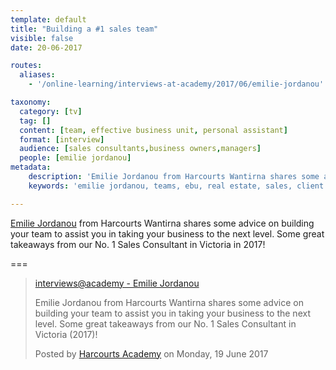 ```yaml
---
template: default
title: "Building a #1 sales team"
visible: false
date: 20-06-2017

routes:
  aliases:
    - '/online-learning/interviews-at-academy/2017/06/emilie-jordanou'

taxonomy:
  category: [tv]
  tag: []
  content: [team, effective business unit, personal assistant]
  format: [interview]
  audience: [sales consultants,business owners,managers]
  people: [emilie jordanou]
metadata:
    description: 'Emilie Jordanou from Harcourts Wantirna shares some advice on building your team to assist you in taking your business to the next level. Some great takeaways from our No. 1 Sales Consultant in Victoria (2017)!'
    keywords: 'emilie jordanou, teams, ebu, real estate, sales, client experience, harcourts'

---
```


[Emilie Jordanou](https://www.facebook.com/profile.php?id=100009204592812&noprocess) from Harcourts Wantirna shares some advice on building your team to assist you in taking your business to the next level. Some great takeaways from our No. 1 Sales Consultant in Victoria in 2017!

===


  <!-- Load Facebook SDK for JavaScript -->
  <div id="fb-root"></div>
<script>(function(d, s, id) {
  var js, fjs = d.getElementsByTagName(s)[0];
  if (d.getElementById(id)) return;
  js = d.createElement(s); js.id = id;
  js.src = "//connect.facebook.net/en_GB/sdk.js#xfbml=1&version=v2.9&appId=667620916615872";
  fjs.parentNode.insertBefore(js, fjs);
}(document, 'script', 'facebook-jssdk'));</script>

  <!-- Your embedded video player code -->
<div class="fb-video" data-href="https://www.facebook.com/harcourtsacademy/videos/10154453929557676/" data-show-text="false"><blockquote cite="https://www.facebook.com/harcourtsacademy/videos/10154453929557676/" class="fb-xfbml-parse-ignore"><a href="https://www.facebook.com/harcourtsacademy/videos/10154453929557676/">interviews&#064;academy - Emilie Jordanou</a><p>Emilie Jordanou from Harcourts Wantirna shares some advice on building your team to assist you in taking your business to the next level. Some great takeaways from our No. 1 Sales Consultant in Victoria (2017)!</p>Posted by <a href="https://www.facebook.com/harcourtsacademy/">Harcourts Academy</a> on Monday, 19 June 2017</blockquote></div>
